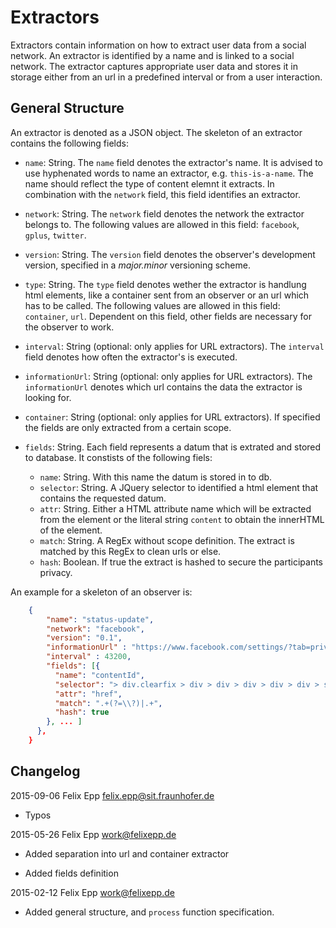 # Extractors

Extractors contain information on how to extract user data from a social network. An extractor is identified by a name and is linked to a social network. The extractor captures appropriate user data and stores it in storage either from an url in a predefined interval or from a user interaction.

## General Structure

An extractor is denoted as a JSON object. The skeleton of an extractor contains the following fields:

* `name`: String. The `name` field denotes the extractor's name. It is advised to use hyphenated words to name an extractor, e.g. `this-is-a-name`. The name should reflect the type of content elemnt it extracts. In combination with the `network` field, this field identifies an extractor.

* `network`: String. The `network` field denotes the network the extractor belongs to. The following values are allowed in this field: `facebook`, `gplus`, `twitter`.

* `version`: String. The `version` field denotes the observer's development version, specified in a *major.minor* versioning scheme.

* `type`: String. The `type` field denotes wether the extractor is handlung html elements, like a container sent from an observer or an url which has to be called. The following values are allowed in this field: `container`, `url`. Dependent on this field, other fields are necessary for the observer to work.

* `interval`: String (optional: only applies for URL extractors). The `interval` field denotes how often the extractor's is executed.

* `informationUrl`: String (optional: only applies for URL extractors). The `informationUrl` denotes which url contains the data the extractor is looking for.

* `container`: String (optional: only applies for URL extractors). If specified the fields are only extracted from a certain scope.

* `fields`: String. Each field represents a datum that is extrated and stored to database. It constists of the following fiels:
    * `name`: String. With this name the datum is stored in to db.
    * `selector`: String. A JQuery selector to identified a html element that contains the requested datum.
    * `attr`: String. Either a HTML attribute name which will be extracted from the element or the literal string `content` to obtain the innerHTML of the element.
    * `match`: String. A RegEx without scope definition. The extract is matched by this RegEx to clean urls or else.
    * `hash`: Boolean. If true the extract is hashed to secure the participants privacy.

An example for a skeleton of an observer is:

```JSON
    {
        "name": "status-update",
        "network": "facebook",
        "version": "0.1",
        "informationUrl" : "https://www.facebook.com/settings/?tab=privacy",
        "interval" : 43200,
        "fields": [{
          "name": "contentId",
          "selector": "> div.clearfix > div > div > div > div > div > span > span > a:first-child",
          "attr": "href",
          "match": ".+(?=\\?)|.+",
          "hash": true
        }, ... ]
      },
    }
```

## Changelog

2015-09-06 Felix Epp <felix.epp@sit.fraunhofer.de>

* Typos

2015-05-26 Felix Epp <work@felixepp.de>

* Added separation into url and container extractor

* Added fields definition

2015-02-12 Felix Epp <work@felixepp.de>

* Added general structure, and `process` function specification.
